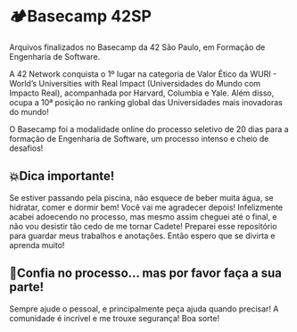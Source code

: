 # 🏕️Basecamp 42SP
Arquivos finalizados no Basecamp da 42 São Paulo, em Formação de Engenharia de Software. 

A 42 Network conquista o 1º lugar na categoria de Valor Ético da WURI - World’s Universities with Real Impact (Universidades do Mundo com Impacto Real), acompanhada por Harvard, Columbia e Yale.  Além disso, ocupa a 10ª posição no ranking global das Universidades mais inovadoras do mundo!

O Basecamp foi a modalidade online do processo seletivo de 20 dias para a formação de Engenharia de Software, um processo intenso e cheio de desafios! 

## 💥Dica importante! 
Se estiver passando pela piscina, não esquece de beber muita água, se hidratar, comer e dormir bem! Você vai me agradecer depois! Infelizmente acabei adoecendo no processo, mas mesmo assim cheguei até o final, e não vou desistir tão cedo de me tornar Cadete! Preparei esse repositório para guardar meus trabalhos e anotações. Então espero que se divirta e aprenda muito! 

## 💌Confia no processo... mas por favor faça a sua parte! 
Sempre ajude o pessoal, e principalmente peça ajuda quando precisar! A comunidade é incrível e me trouxe segurança! Boa sorte!  
